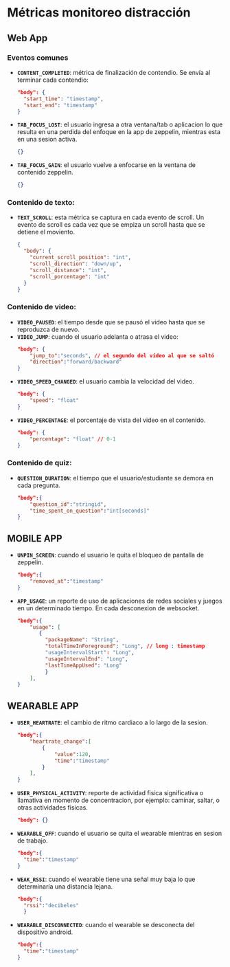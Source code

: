# Métricas monitoreo distracción

## Web App

### Eventos comunes

- **`CONTENT_COMPLETED`**: métrica de finalización de contendio. Se envía al terminar cada contendio:

  ```json
  "body": {
    "start_time": "timestamp",
    "start_end": "timestamp"
  }
  ```

- **`TAB_FOCUS_LOST`**: el usuario ingresa a otra ventana/tab o aplicacion lo que resulta en una perdida del enfoque en la app de zeppelin, mientras esta en una sesion activa.
  ```json
  {}
  ```
- **`TAB_FOCUS_GAIN`**: el usuario vuelve a enfocarse en la ventana de contenido zeppelin.
  ```json
  {}
  ```

### Contenido de texto:

- **`TEXT_SCROLL`**: esta métrica se captura en cada evento de scroll. Un evento de scroll es cada vez que se empiza un scroll hasta que se detiene el moviento.
  ```json
  {
    "body": {
      "current_scroll_position": "int",
      "scroll_direction": "down/up",
      "scroll_distance": "int",
      "scroll_porcentage": "int"
    }
  }
  ```

### Contenido de video:

- **`VIDEO_PAUSED`**: el tiempo desde que se pausó el video hasta que se reproduzca de nuevo.
- **`VIDEO_JUMP`**: cuando el usuario adelanta o atrasa el video:
  ```json
  "body": {
      "jump_to":"seconds", // el segundo del video al que se saltó
      "direction":"forward/backward"
  }
  ```
- **`VIDEO_SPEED_CHANGED`**: el usuario cambia la velocidad del video.
  ```json
  "body": {
      "speed": "float"
  }
  ```
- **`VIDEO_PERCENTAGE`**: el porcentaje de vista del video en el contenido.
  ```json
  "body": {
      "percentage": "float" // 0-1
  }
  ```

### Contenido de quiz:

- **`QUESTION_DURATION`**: el tiempo que el usuario/estudiante se demora en cada pregunta.
  ```json
  "body":{
      "question_id":"stringid",
      "time_spent_on_question":"int[seconds]"
  }
  ```

## MOBILE APP

- **`UNPIN_SCREEN`**: cuando el usuario le quita el bloqueo de pantalla de zeppelin.
  ```json
  "body":{
      "removed_at":"timestamp"
  }
  ```
- **`APP_USAGE`**: un reporte de uso de aplicaciones de redes sociales y juegos en un determinado tiempo. En cada desconexion de websocket.
  ```json
  "body":{
      "usage": [
         {
           "packageName": "String",
           "totalTimeInForeground": "Long", // long : timestamp
           "usageIntervalStart": "Long",
           "usageIntervalEnd": "Long",
           "lastTimeAppUsed": "Long"
           }
      ],
  }
  ```

## WEARABLE APP

- **`USER_HEARTRATE`**: el cambio de ritmo cardiaco a lo largo de la sesion.
  ```json
  "body":{
      "heartrate_change":[
          {
              "value":120,
              "time":"timestamp"
          }
      ],
  }
  ```
- **`USER_PHYSICAL_ACTIVITY`**: reporte de actividad fisica significativa o llamativa en momento de concentracion, por ejemplo: caminar, saltar, o otras actividades fisicas.

  ```json
  "body": {}
  ```

- **`WEARABLE_OFF`**: cuando el usuario se quita el wearable mientras en sesion de trabajo.
  ```json
  "body":{
    "time":"timestamp"
  }
  ```
- **`WEAK_RSSI`**: cuando el wearable tiene una señal muy baja lo que determinaría una distancia lejana.
  ```json
  "body":{
    "rssi":"decibeles"
    }
  ```
- **`WEARABLE_DISCONNECTED`**: cuando el wearable se desconecta del dispositivo android.
  ```json
  "body":{
    "time":"timestamp"
  }
  ```
